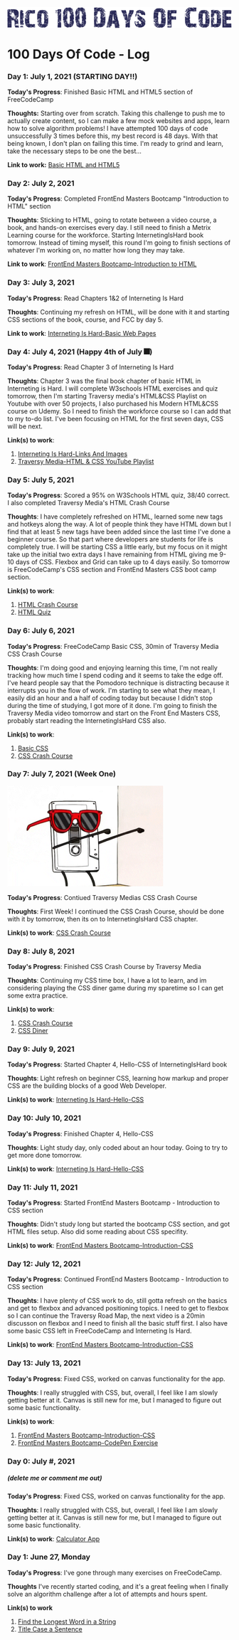 ![100 Days Of Code](https://github.com/rico042002/100-days-of-code/blob/master/06d52f52365dcd50309d65c6e8a1fbed.png?raw=true)

# 100 Days Of Code - Log

### Day 1: July 1, 2021 (STARTING DAY!!)

**Today's Progress**: Finished Basic HTML and HTML5 section of FreeCodeCamp

**Thoughts:** Starting over from scratch. Taking this challenge to push me to actually create content, so I can make a few mock websites and apps, learn how to solve algorithm problems! I have attempted 100 days of code unsuccessfully 3 times before this, my best record is 48 days. With that being known, I don't plan on failing this time. I'm ready to grind and learn, take the necessary steps to be one the best...

**Link to work:** [Basic HTML and HTML5](https://www.freecodecamp.org/learn/responsive-web-design/#basic-html-and-html5)

### Day 2: July 2, 2021 

**Today's Progress**: Completed FrontEnd Masters Bootcamp "Introduction to HTML" section

**Thoughts**: Sticking to HTML, going to rotate between a video course, a book, and hands-on exercises every day. I still need to finish a Metrix Learning course for the workforce. Starting InternetingIsHard book tomorrow. Instead of timing myself, this round I'm going to finish sections of whatever I'm working on, no matter how long they may take.

**Link to work**: [FrontEnd Masters Bootcamp-Introduction to HTML](https://frontendmasters.com/bootcamp/introduction-html/)

### Day 3: July 3, 2021

**Today's Progress**: Read Chapters 1&2 of Interneting Is Hard

**Thoughts**: Continuing my refresh on HTML, will be done with it and starting CSS sections of the book, course, and FCC by day 5.

**Link to work**: [Interneting Is Hard-Basic Web Pages](https://www.internetingishard.com/html-and-css/basic-web-pages/)

### Day 4: July 4, 2021 (Happy 4th of July 🎆)

**Today's Progress**: Read Chapter 3 of Interneting Is Hard

**Thoughts**: Chapter 3 was the final book chapter of basic HTML in Interneting is Hard. I will complete W3schools HTML exercises and quiz tomorrow, then I'm starting Traversy media's HTML&CSS Playlist on Youtube with over 50 projects, I also purchased his Modern HTML&CSS course on Udemy. So I need to finish the workforce course so I can add that to my to-do list. I've been focusing on HTML for the first seven days, CSS will be next. 

**Link(s) to work**: 
1. [Interneting Is Hard-Links And Images](https://www.internetingishard.com/html-and-css/links-and-images/)
2. [Traversy Media-HTML & CSS YouTube Playlist](https://www.youtube.com/playlist?list=PLillGF-RfqbZTASqIqdvm1R5mLrQq79CU)

### Day 5: July 5, 2021

**Today's Progress**: Scored a 95% on W3Schools HTML quiz, 38/40 correct. I also completed Traversy Media's HTML Crash Course

**Thoughts**: I have completely refreshed on HTML, learned some new tags and hotkeys along the way. A lot of people think they have HTML down but I find that at least 5 new tags have been added since the last time I've done a beginner course. So that part where developers are students for life is completely true. I will be starting CSS a little early, but my focus on it might take up the initial two extra days I have remaining from HTML giving me 9-10 days of CSS. Flexbox and Grid can take up to 4 days easily. So tomorrow is FreeCodeCamp's CSS section and FrontEnd Masters CSS boot camp section. 

**Link(s) to work**: 
1. [HTML Crash Course](https://youtu.be/UB1O30fR-EE)
2. [HTML Quiz](https://www.w3schools.com/quiztest/quiztest.asp?qtest=HTML)

### Day 6: July 6, 2021 

**Today's Progress**: FreeCodeCamp Basic CSS, 30min of Traversy Media CSS Crash Course

**Thoughts**: I'm doing good and enjoying learning this time, I'm not really tracking how much time I spend coding and it seems to take the edge off. I've heard people say that the Pomodoro technique is distracting because it interrupts you in the flow of work. I'm starting to see what they mean, I easily did an hour and a half of coding today but because I didn't stop during the time of studying, I got more of it done. I'm going to finish the Traversy Media video tomorrow and start on the Front End Masters CSS, probably start reading the InternetingIsHard CSS also. 

**Link(s) to work**: 
1. [Basic CSS](https://www.freecodecamp.org/learn/responsive-web-design/#basic-css)
2. [CSS Crash Course](https://youtu.be/yfoY53QXEnI)

### Day 7: July 7, 2021 (Week One) 
![100 Days Of Code](https://github.com/rico042002/100-days-of-code/blob/master/giphy.gif?raw=true)
 
**Today's Progress**: Contiued Traversy Medias CSS Crash Course

**Thoughts**: First Week! I continued the CSS Crash Course, should be done with it by tomorrow, then its on to InternetingIsHard CSS chapter.

**Link(s) to work**: [CSS Crash Course](https://youtu.be/yfoY53QXEnI)

### Day 8: July 8, 2021

**Today's Progress**: Finished CSS Crash Course by Traversy Media

**Thoughts**: Continuing my CSS time box, I have a lot to learn, and im considering playing the CSS diner game during my sparetime so I can get some extra practice.

**Link(s) to work**: 
1. [CSS Crash Course](https://youtu.be/yfoY53QXEnI)
2. [CSS Diner](https://flukeout.github.io/)

### Day 9: July 9, 2021 

**Today's Progress**: Started Chapter 4, Hello-CSS of InternetingIsHard book

**Thoughts**: Light refresh on beginner CSS, learning how markup and proper CSS are the building blocks of a good Web Developer.

**Link(s) to work**: [Interneting Is Hard-Hello-CSS](https://www.internetingishard.com/html-and-css/hello-css/)

### Day 10: July 10, 2021 

**Today's Progress**: Finished Chapter 4, Hello-CSS

**Thoughts**: Light study day, only coded about an hour today. Going to try to get more done tomorrow.

**Link(s) to work**: [Interneting Is Hard-Hello-CSS](https://www.internetingishard.com/html-and-css/hello-css/)

### Day 11: July 11, 2021 

**Today's Progress**: Started FrontEnd Masters Bootcamp - Introduction to CSS section 

**Thoughts**: Didn't study long but started the bootcamp CSS section, and got HTML files setup. Also did some reading about CSS specifity.

**Link(s) to work**: [FrontEnd Masters Bootcamp-Introduction-CSS](https://frontendmasters.com/bootcamp/introduction-css)

### Day 12: July 12, 2021 

**Today's Progress**: Continued FrontEnd Masters Bootcamp - Introduction to CSS section 

**Thoughts**: I have plenty of CSS work to do, still gotta refresh on the basics and get to flexbox and advanced positioning topics. I need to get to flexbox so I can continue the Traversy Road Map, the next video is a 20min discusson on flexbox and I need to finish all the basic stuff first. I also have some basic CSS left in FreeCodeCamp and Interneting Is Hard. 

**Link(s) to work**: [FrontEnd Masters Bootcamp-Introduction-CSS](https://frontendmasters.com/bootcamp/introduction-css)

### Day 13: July 13, 2021 

**Today's Progress**: Fixed CSS, worked on canvas functionality for the app.

**Thoughts**: I really struggled with CSS, but, overall, I feel like I am slowly getting better at it. Canvas is still new for me, but I managed to figure out some basic functionality.

**Link(s) to work**:
1. [FrontEnd Masters Bootcamp-Introduction-CSS](https://frontendmasters.com/bootcamp/introduction-css)
2. [FrontEnd Masters Bootcamp-CodePen Exercise](https://codepen.io/rico042002/full/XWRpgeb)


### Day 0: July #, 2021 
##### (delete me or comment me out)

**Today's Progress**: Fixed CSS, worked on canvas functionality for the app.

**Thoughts**: I really struggled with CSS, but, overall, I feel like I am slowly getting better at it. Canvas is still new for me, but I managed to figure out some basic functionality.

**Link(s) to work**: [Calculator App](http://www.example.com)

### Day 1: June 27, Monday

**Today's Progress**: I've gone through many exercises on FreeCodeCamp.

**Thoughts** I've recently started coding, and it's a great feeling when I finally solve an algorithm challenge after a lot of attempts and hours spent.

**Link(s) to work**
1. [Find the Longest Word in a String](https://www.freecodecamp.com/challenges/find-the-longest-word-in-a-string)
2. [Title Case a Sentence](https://www.freecodecamp.com/challenges/title-case-a-sentence)
